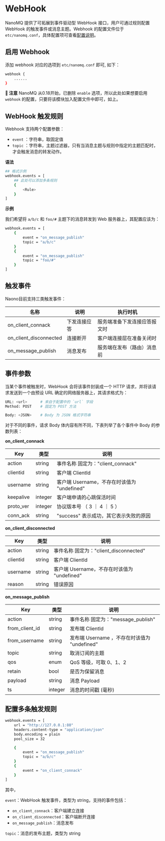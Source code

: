 # WebHook

NanoMQ 提供了可拓展到事件驱动型 WebHook 接口，用户可通过规则配置 WebHook 的触发事件或消息主题。Webhook 的配置文件位于 `etc/nanomq.conf`，具体配置项可查看[配置说明](../config-description/v014.md)。

## 启用 Webhook
添加 webhook 对应的选项到 `etc/nanomq.conf` 即可, 如下：

```bash
webhook {
    ......
}
```
**📢 注意** NanoMQ 从0.18开始，已删除 `enable` 选项，所以此处如果想要启用 `webhook` 的配置，只要将该模块加入配置文件中即可，如上。

## WebHook 触发规则

Webhook 支持两个配置参数：

- `event` ：字符串，取固定值
- `topic` ：字符串，主题过滤器，只有当消息主题与规则中指定的主题匹配时，才会触发消息的转发动作。

**语法**

```bash
## 格式示例
webhook.events = [
    ## 此处可以添加多条规则
    {
        <Rule>
    }
]
```

**示例**

我们希望将 `a/b/c` 和 `foo/#` 主题下的消息转发到 Web 服务器上，其配置应该为：

```bash
webhook.events = [
	{ 
		event = "on_message_publish"
		topic = "a/b/c"
	}
	{
		event = "on_message_publish"
		topic = "foo/#"
	}
]
```

## 触发事件

Naono目前支持三类触发事件：

| 名称                           | 说明         | 执行时机                     |
| ------------------------------| ------------ | ---------------------------- |
| on_client_connack             | 下发连接应答  | 服务端准备下发连接应答报文时 |
| on_client_disconnected        | 连接断开     | 客户端连接层在准备关闭时     |
| on_message_publish            | 消息发布     | 服务端在发布（路由）消息前   |

## 事件参数

当某个事件被触发时，WebHook 会将该事件封装成一个 HTTP 请求，并将该请求发送到一个由预设 URL 确定的网络服务器上，其请求格式为：

```bash
URL: <url>      # 来自于配置中的 `url` 字段
Method: POST    # 固定为 POST 方法

Body: <JSON>    # Body 为 JSON 格式字符串
```

对于不同的事件，请求 Body 体内容有所不同，下表列举了各个事件中 Body 的参数列表：

**on_client_connack**

| Key       | 类型    | 说明                                        |
| --------- | ------- | ------------------------------------------- |
| action    | string  | 事件名称 固定为："client_connack"           |
| clientid  | string  | 客户端 ClientId                             |
| username  | string  | 客户端 Username，不存在时该值为 "undefined" |
| keepalive | integer | 客户端申请的心跳保活时间                    |
| proto_ver | integer | 协议版本号 （ 3 ｜ 4 ｜ 5 ）                |
| conn_ack  | string  | "success" 表示成功，其它表示失败的原因      |

**on_client_disconnected**

| Key      | 类型   | 说明                                        |
| -------- | ------ | ------------------------------------------- |
| action   | string | 事件名称 固定为："client_disconnected"      |
| clientid | string | 客户端 ClientId                             |
| username | string | 客户端 Username，不存在时该值为 "undefined" |
| reason   | string | 错误原因                                    |

**on_message_publish**

| Key            | 类型    | 说明                                         |
| -------------- | ------- | -------------------------------------------- |
| action         | string  | 事件名称 固定为："message_publish"           |
| from_client_id | string  | 发布端 ClientId                              |
| from_username  | string  | 发布端 Username ，不存在时该值为 "undefined" |
| topic          | string  | 取消订阅的主题                               |
| qos            | enum    | QoS 等级，可取 0、1、2                       |
| retain         | bool    | 是否为保留消息                               |
| payload        | string  | 消息 Payload                                 |
| ts             | integer | 消息的时间戳 (毫秒)                          |

## 配置多条触发规则



```bash
webhook.events = [
	url = "http://127.0.0.1:80"
	headers.content-type = "application/json"
	body.encoding = plain
	pool_size = 32

	{ 
		event = "on_message_publish"
		topic = "a/b/c"
	}
	{
		event = "on_client_connack"
	}
]
```

其中，

`event`：WebHook 触发事件，类型为 string，支持的事件包括：

- `on_client_connack`：客户端建立连接
- `on_client_disconnected`：客户端断开连接
- `on_message_publish`：消息发布

`topic`：消息的发布主题，类型为 string